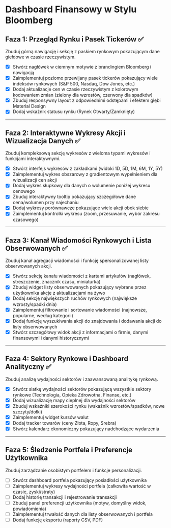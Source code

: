 # Dashboard Finansowy w Stylu Bloomberg

## Faza 1: Przegląd Rynku i Pasek Tickerów ✅
Zbuduj górną nawigację i sekcję z paskiem rynkowym pokazującym dane giełdowe w czasie rzeczywistym.

- [x] Stwórz nagłówek w ciemnym motywie z brandingiem Bloomberg i nawigacją
- [x] Zaimplementuj poziomo przewijany pasek tickerów pokazujący wiele indeksów rynkowych (S&P 500, Nasdaq, Dow Jones, etc.)
- [x] Dodaj aktualizacje cen w czasie rzeczywistym z kolorowym kodowaniem zmian (zielony dla wzrostów, czerwony dla spadków)
- [x] Zbuduj responsywny layout z odpowiednimi odstępami i efektem głębi Material Design
- [x] Dodaj wskaźnik statusu rynku (Rynek Otwarty/Zamknięty)

---

## Faza 2: Interaktywne Wykresy Akcji i Wizualizacja Danych ✅
Zbuduj kompleksową sekcję wykresów z wieloma typami wykresów i funkcjami interaktywnymi.

- [x] Stwórz interfejs wykresów z zakładkami (widoki 1D, 5D, 1M, 6M, 1Y, 5Y)
- [x] Zaimplementuj wykres obszarowy z gradientowym wypełnieniem dla wizualizacji cen akcji
- [x] Dodaj wykres słupkowy dla danych o wolumenie poniżej wykresu cenowego
- [x] Zbuduj interaktywny tooltip pokazujący szczegółowe dane cena/wolumen przy najechaniu
- [x] Dodaj wykresy porównawcze pokazujące wiele akcji obok siebie
- [x] Zaimplementuj kontrolki wykresu (zoom, przesuwanie, wybór zakresu czasowego)

---

## Faza 3: Kanał Wiadomości Rynkowych i Lista Obserwowanych ✅
Zbuduj kanał agregacji wiadomości i funkcję spersonalizowanej listy obserwowanych akcji.

- [x] Stwórz sekcję kanału wiadomości z kartami artykułów (nagłówek, streszczenie, znacznik czasu, miniaturka)
- [x] Zbuduj widget listy obserwowanych pokazujący wybrane przez użytkownika akcje z aktualizacjami na żywo
- [x] Dodaj sekcję największych ruchów rynkowych (największe wzrosty/spadki dnia)
- [x] Zaimplementuj filtrowanie i sortowanie wiadomości (najnowsze, popularne, według kategorii)
- [x] Dodaj funkcję wyszukiwania akcji do znajdowania i dodawania akcji do listy obserwowanych
- [x] Stwórz szczegółowy widok akcji z informacjami o firmie, danymi finansowymi i danymi historycznymi

---

## Faza 4: Sektory Rynkowe i Dashboard Analityczny ✅
Zbuduj analizę wydajności sektorów i zaawansowaną analitykę rynkową.

- [x] Stwórz siatkę wydajności sektorów pokazującą wszystkie sektory rynkowe (Technologia, Opieka Zdrowotna, Finanse, etc.)
- [x] Dodaj wizualizację mapy cieplnej dla wydajności sektorów
- [x] Zbuduj wskaźniki szerokości rynku (wskaźnik wzrostów/spadków, nowe szczyty/dołki)
- [x] Zaimplementuj widget kursów walut
- [x] Dodaj tracker towarów (ceny Złota, Ropy, Srebra)
- [x] Stwórz kalendarz ekonomiczny pokazujący nadchodzące wydarzenia

---

## Faza 5: Śledzenie Portfela i Preferencje Użytkownika
Zbuduj zarządzanie osobistym portfelem i funkcje personalizacji.

- [ ] Stwórz dashboard portfela pokazujący posiadłości użytkownika
- [ ] Zaimplementuj wykresy wydajności portfela (całkowita wartość w czasie, zyski/straty)
- [ ] Dodaj historię transakcji i rejestrowanie transakcji
- [ ] Zbuduj panel preferencji użytkownika (motyw, domyślny widok, powiadomienia)
- [ ] Zaimplementuj trwałość danych dla listy obserwowanych i portfela
- [ ] Dodaj funkcję eksportu (raporty CSV, PDF)